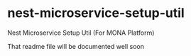 # nest-microservice-setup-util

Nest Microservice Setup Util (For MONA Platform)

That readme file will be documented well soon
